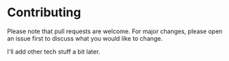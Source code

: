 # Contributing

Please note that pull requests are welcome. For major changes, please open an issue first to discuss what you would like to change.

I'll add other tech stuff a bit later.

